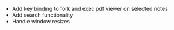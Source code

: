 * Add key binding to fork and exec pdf viewer on selected notes
* Add search functionality
* Handle window resizes
